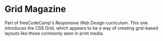 # Grid Magazine

Part of freeCodeCamp's *Responsive Web Design* curriculum. This one introduces the CSS Grid, which appears to be a way of creating grid-based layouts like those commonly seen in print media.